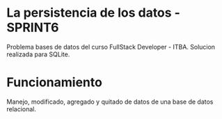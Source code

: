 # La persistencia de los datos - SPRINT6

Problema bases de datos del curso FullStack Developer - ITBA.
Solucion realizada para SQLite.

# Funcionamiento

Manejo, modificado, agregado y quitado de datos de una base de datos relacional.
